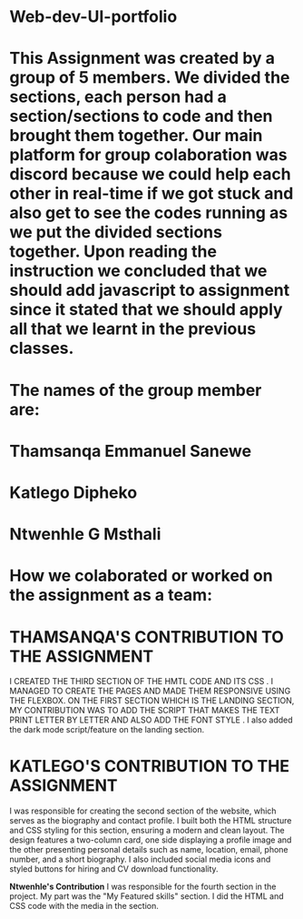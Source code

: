 # Web-dev-UI-portfolio
# This Assignment was created by a group of 5 members. We divided the sections, each person had a section/sections to code and then brought them together. Our main platform for group colaboration was discord because we could help each other in real-time if we got stuck and also get to see the codes running as we put the divided sections together. Upon reading the instruction we concluded that we should add javascript to assignment since it stated that we should apply all that we learnt in the previous classes.

# The names of the group member are:

# Thamsanqa Emmanuel Sanewe
# Katlego Dipheko
# Ntwenhle G Msthali
#
#


# How we colaborated or worked on the assignment as a team:

# THAMSANQA'S CONTRIBUTION TO THE ASSIGNMENT
I CREATED THE THIRD SECTION OF THE HMTL CODE AND ITS CSS . I MANAGED TO CREATE THE PAGES AND MADE THEM RESPONSIVE USING THE FLEXBOX.
ON THE FIRST SECTION WHICH IS THE LANDING SECTION, MY CONTRIBUTION WAS TO ADD THE SCRIPT THAT MAKES THE TEXT PRINT LETTER BY LETTER AND ALSO ADD THE FONT STYLE . I also added the dark mode script/feature  on the landing section.

# KATLEGO'S CONTRIBUTION TO THE ASSIGNMENT 
 I was responsible for creating the second section of the website, which serves as the biography and contact profile. I built both the HTML structure and CSS styling for this section, ensuring a modern and clean layout. The design features a two-column card, one side displaying a profile image and the other presenting personal details such as name, location, email, phone number, and a short biography. I also included social media icons and styled buttons for hiring and CV download functionality.

 **Ntwenhle's Contribution**
 I was responsible for the fourth section in the project. My part was the "My Featured skills" section. I did the HTML and CSS code with the media in the section.
